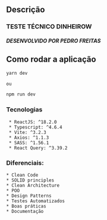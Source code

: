 ## Descrição
### TESTE TÉCNICO DINHEIROW
##### DESENVOLVIDO POR PEDRO FREITAS

## Como rodar a aplicação

```bash
yarn dev

ou

npm run dev
```

### Tecnologias
```
 * ReactJS: ^18.2.0
 * Typescript: ^4.6.4
 * Vite: ^3.2.3
 * Axios: ^1.1.3
 * SASS: ^1.56.1
 * React Query: ^3.39.2
```
 
 ### Diferenciais:
```
* Clean Code
* SOLID principles
* Clean Architecture
* POO
* Design Patterns
* Testes Automatizados
* Boas práticas
* Documentação
```
